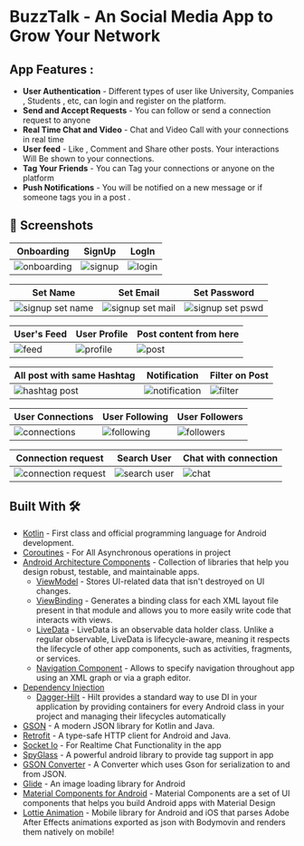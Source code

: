 # BuzzTalk - An Social Media App to Grow Your Network

## App Features : 

- **User Authentication** -  Different types of user like University, Companies , Students , etc, can login and register on the platform.
- **Send and Accept Requests** - You can follow or send a connection request to anyone
- **Real Time Chat and Video** -  Chat and Video Call with your connections in real time
- **User feed** - Like , Comment and Share other posts. Your interactions Will Be shown to your connections. 
- **Tag Your Friends** - You can Tag your connections or anyone on the platform
- **Push Notifications** - You will be notified on a new message or if someone tags you in a post .


## 📸 Screenshots

| Onboarding | SignUp | LogIn |
|--|--|--|
|![onboarding](https://user-images.githubusercontent.com/95186825/224481805-3a5d53f5-8740-45b2-9558-38771cb67491.jpg)|![signup](https://user-images.githubusercontent.com/95186825/224481811-bd5fc264-b137-400e-864e-188758ba5d31.jpg)|![login](https://user-images.githubusercontent.com/95186825/224481820-bda1d7f4-8522-43fb-9382-b81b39cde7aa.jpg)


| Set Name | Set Email | Set Password |
|--|--|--|
|![signup set name](https://user-images.githubusercontent.com/95186825/224481825-d8de4019-a9b9-40ed-bd17-83e590cf7192.jpg)|![signup set mail](https://user-images.githubusercontent.com/95186825/224481830-139031fb-ec1f-4f26-9876-a954ba1d4ff5.jpg)|![signup set pswd](https://user-images.githubusercontent.com/95186825/224481833-ab515853-3cdb-4131-b22f-f21b146ab282.jpg)


| User's Feed | User Profile | Post content from here |
|--|--|--|
|![feed](https://user-images.githubusercontent.com/95186825/224481847-7b6a25f5-12d9-4a5e-97ef-8d254dcad637.jpg)|![profile](https://user-images.githubusercontent.com/95186825/224481866-09b9be20-66cb-41fc-9c98-4b5c748f49ce.jpg)|![post](https://user-images.githubusercontent.com/95186825/224481871-cf431baf-1403-44bb-a2f9-cc42d920b6c4.jpg)


| All post with same Hashtag | Notification | Filter on Post |
|--|--|--|
|![hashtag post](https://user-images.githubusercontent.com/95186825/224481944-be8f5913-0351-4f85-9056-fab055eb5b00.jpg)|![notification](https://user-images.githubusercontent.com/95186825/224481947-d4c0a465-6592-4ef0-aeb0-3b121111f505.jpg)|![filter](https://user-images.githubusercontent.com/95186825/224481953-79f9a476-4831-4c57-a54e-47baea181b1d.jpg)


| User Connections | User Following | User Followers |
|--|--|--|
|![connections](https://user-images.githubusercontent.com/95186825/224481893-513433de-c8d2-494c-bc1f-571a08985dc1.jpg)|![following](https://user-images.githubusercontent.com/95186825/224481902-a960661a-8f89-4453-b729-d14dee76bbb8.jpg)|![followers](https://user-images.githubusercontent.com/95186825/224481911-1c95ccdf-cfdd-4c1c-b9b4-1ac60ce684e1.jpg)


| Connection request | Search User | Chat with connection |
|--|--|--|
|![connection request](https://user-images.githubusercontent.com/95186825/224481974-2a1d495c-26fc-4790-be85-8220a1c318e2.jpg)|![search user](https://user-images.githubusercontent.com/95186825/224481976-4b13c89d-2395-48e5-b460-52c8a6ffd85a.jpg)|![chat](https://user-images.githubusercontent.com/95186825/224481971-5e64286f-dc87-474a-b601-611f3588ca8d.jpg)


## Built With 🛠

- [Kotlin](https://kotlinlang.org/) - First class and official programming language for Android development.
- [Coroutines](https://kotlinlang.org/docs/reference/coroutines-overview.html) - For All Asynchronous operations in project
- [Android Architecture Components](https://developer.android.com/topic/libraries/architecture) - Collection of libraries that help you design robust, testable, and maintainable apps.
  - [ViewModel](https://developer.android.com/topic/libraries/architecture/viewmodel) - Stores UI-related data that isn't destroyed on UI changes. 
  - [ViewBinding](https://developer.android.com/topic/libraries/view-binding) - Generates a binding class for each XML layout file present in that module and allows you to more easily write code that interacts with views.
  - [LiveData](https://developer.android.com/topic/libraries/architecture/livedata) - LiveData is an observable data holder class. Unlike a regular observable, LiveData is lifecycle-aware, meaning it respects the lifecycle of other app components, such as activities, fragments, or services.
  - [Navigation Component](https://developer.android.com/guide/navigation) - Allows to specify navigation throughout app using an XML graph or via a graph editor.
- [Dependency Injection](https://developer.android.com/training/dependency-injection) 
  - [Dagger-Hilt](https://dagger.dev/hilt/) - Hilt provides a standard way to use DI in your application by providing containers for every Android class in your project and managing their lifecycles automatically
- [GSON](https://github.com/google/gson) - A modern JSON library for Kotlin and Java.
- [Retrofit](https://square.github.io/retrofit/) - A type-safe HTTP client for Android and Java.
- [Socket Io](https://socket.io/) - For Realtime Chat Functionality in the app
- [SpyGlass](https://github.com/linkedin/Spyglass) - A powerful android library to provide tag support in app
- [GSON Converter](https://github.com/square/retrofit/tree/master/retrofit-converters/gson) - A Converter which uses Gson for serialization to and from JSON.
- [Glide](https://github.com/bumptech/glide) - An image loading library for Android
- [Material Components for Android](https://github.com/material-components/material-components-android) - Material Components are a set of UI components that helps you build Android apps with Material Design
- [Lottie Animation](https://github.com/airbnb/lottie-android) - Mobile library for Android and iOS that parses Adobe After Effects animations exported as json with Bodymovin and renders them natively on mobile!
